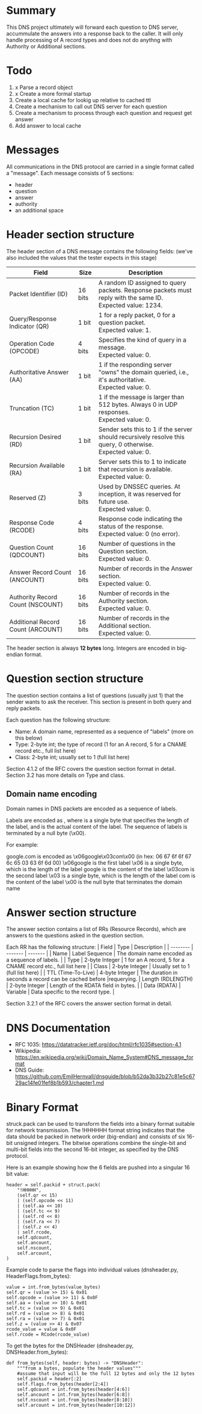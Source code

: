 # Summary
This DNS project ultimately will forward each question to DNS server, accummulate the answers into a response back to the caller. It will only handle processing of A record types and does not do anythng with Authority or Additional sections.

# Todo
1. x Parse a record object
2. x Create a more formal startup
3. Create a local cache for lookig up relative to cached ttl
4. Create a mechanism to call out DNS server for each question
5. Create a mechanism to process through each question and request get answer
6. Add answer to local cache



# Messages

All communications in the DNS protocol are carried in a single format called a "message". Each message consists of 5 sections: 
* header
* question
* answer
* authority
* an additional space

# Header section structure

The header section of a DNS message contains the following fields: (we've also included the values that the tester expects in this stage)

| Field	| Size	| Description |
| -------- | ------- | ------- |
| Packet Identifier (ID) | 16 bits | A random ID assigned to query packets. Response packets must reply with the same ID. <br/>Expected value: 1234. |
| Query/Response Indicator (QR) | 1 bit | 1 for a reply packet, 0 for a question packet. <br/>Expected value: 1. |
| Operation Code (OPCODE) | 4 bits | Specifies the kind of query in a message. <br/>Expected value: 0. |
| Authoritative Answer (AA) | 1 bit | 1 if the responding server "owns" the domain queried, i.e., it's authoritative. <br/>Expected value: 0. |
| Truncation (TC) | 1 bit | 1 if the message is larger than 512 bytes. Always 0 in UDP responses. <br/>Expected value: 0. |
| Recursion Desired (RD) | 1 bit | Sender sets this to 1 if the server should recursively resolve this query, 0 otherwise. <br/>Expected value: 0. |
| Recursion Available (RA) | 1 bit | Server sets this to 1 to indicate that recursion is available. <br/>Expected value: 0. |
| Reserved (Z) | 3 bits | Used by DNSSEC queries. At inception, it was reserved for future use. <br/>Expected value: 0. |
| Response Code (RCODE) | 4 bits | Response code indicating the status of the response. <br/>Expected value: 0 (no error). |
| Question Count (QDCOUNT) | 16 bits | Number of questions in the Question section. <br/>Expected value: 0. |
| Answer Record Count (ANCOUNT) | 16 bits | Number of records in the Answer section. <br/>Expected value: 0. |
| Authority Record Count (NSCOUNT) | 16 bits | Number of records in the Authority section. <br/>Expected value: 0. |
| Additional Record Count (ARCOUNT) | 16 bits | Number of records in the Additional section. <br/>Expected value: 0. |


The header section is always **12 bytes** long. Integers are encoded in big-endian format.

# Question section structure

The question section contains a list of questions (usually just 1) that the sender wants to ask the receiver. This section is present in both query and reply packets.

Each question has the following structure:
* Name: A domain name, represented as a sequence of "labels" (more on this below)
* Type: 2-byte int; the type of record (1 for an A record, 5 for a CNAME record etc., full list here)
* Class: 2-byte int; usually set to 1 (full list here)

Section 4.1.2 of the RFC covers the question section format in detail. Section 3.2 has more details on Type and class.

## Domain name encoding
Domain names in DNS packets are encoded as a sequence of labels.

Labels are encoded as <length><content>, where <length> is a single byte that specifies the length of the label, and <content> is the actual content of the label. The sequence of labels is terminated by a null byte (\x00).

For example:

google.com is encoded as \x06google\x03com\x00 (in hex: 06 67 6f 6f 67 6c 65 03 63 6f 6d 00)
\x06google is the first label
\x06 is a single byte, which is the length of the label
google is the content of the label
\x03com is the second label
\x03 is a single byte, which is the length of the label
com is the content of the label
\x00 is the null byte that terminates the domain name

# Answer section structure
The answer section contains a list of RRs (Resource Records), which are answers to the questions asked in the question section.

Each RR has the following structure:
| Field	| Type	| Description |
| -------- | ------- | ------- |
| Name | Label Sequence | The domain name encoded as a sequence of labels. |
| Type | 2-byte Integer | 1 for an A record, 5 for a CNAME record etc., full list here |
| Class | 2-byte Integer | Usually set to 1 (full list here) |
| TTL (Time-To-Live) | 4-byte Integer | The duration in seconds a record can be cached before  |requerying.
| Length (RDLENGTH) | 2-byte Integer | Length of the RDATA field in bytes. |
| Data (RDATA) | Variable | Data specific to the record type. |

Section 3.2.1 of the RFC covers the answer section format in detail.

# DNS Documentation

* RFC 1035: https://datatracker.ietf.org/doc/html/rfc1035#section-4.1
* Wikipedia: https://en.wikipedia.org/wiki/Domain_Name_System#DNS_message_format
* DNS Guide: https://github.com/EmilHernvall/dnsguide/blob/b52da3b32b27c81e5c6729ac14fe01fef8b1b593/chapter1.md

# Binary Format

struck.pack can be used to transform the fields into a binary format suitable for network transmission. The !HHHHHH format string indicates that the data should be packed in network order (big-endian) and consists of six 16-bit unsigned integers. The bitwise operations combine the single-bit and multi-bit fields into the second 16-bit integer, as specified by the DNS protocol.

Here is an example showing how the 6 fields are pushed into a singular 16 bit value:
```
header = self.packid + struct.pack(
    "!HHHHH",
    (self.qr << 15)
    | (self.opcode << 11)
    | (self.aa << 10)
    | (self.tc << 9)
    | (self.rd << 8)
    | (self.ra << 7)
    | (self.z << 4)
    | self.rcode,
    self.qdcount,
    self.ancount,
    self.nscount,
    self.arcount,
)
```

Example code to parse the flags into individual values (dnsheader.py, HeaderFlags.from_bytes):
```
value = int.from_bytes(value_bytes)
self.qr = (value >> 15) & 0x01
self.opcode = (value >> 11) & 0x0F
self.aa = (value >> 10) & 0x01
self.tc = (value >> 9) & 0x01
self.rd = (value >> 8) & 0x01
self.ra = (value >> 7) & 0x01
self.z = (value >> 4) & 0x07
rcode_value = value & 0x0F
self.rcode = RCode(rcode_value)
```

To get the bytes for the DNSHeader (dnsheader.py, DNSHeader.from_bytes):
```
def from_bytes(self, header: bytes) -> "DNSHeader":
    """from a bytes, populate the header values"""
    #assume that input will be the full 12 bytes and only the 12 bytes
    self.packid = header[:2]
    self.flags.from_bytes(header[2:4])
    self.qdcount = int.from_bytes(header[4:6])
    self.ancount = int.from_bytes(header[6:8])
    self.nscount = int.from_bytes(header[8:10])
    self.arcount = int.from_bytes(header[10:12])
```